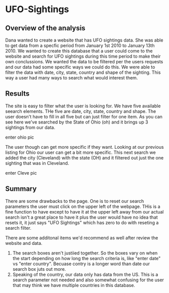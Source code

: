 # UFO-Sightings

## Overview of the analysis

Dana wanted to create a website that has UFO sightings data.  She was able to get data from a specfic period from
January 1st 2010 to January 13th 2010.  We wanted to create this database that a user could come to the website
and search for UFO sightings during this time period to make their own conclussions.  We wanted the data to be
filtered per the users requests and our data had some specific ways we could do this.  We were able to filter 
the data with date, city, state, country and shape of the sighting.  This way a user had many ways to search 
what would interest them.

## Results

The site is easy to filter what the user is looking for.  We have five available seearch elements.  THe five
are date, city, state, country and shape.  The user doesn't have to fill in all five but can just filter for
one item.  As you can see here we've searched by the State of Ohio (oh) and it brings up 3 sightings from
our data.  

enter ohio pic

The user though can get more specific if they want.  Looking at our previous listing for Ohio our user
can get a bit more specific.  This next search we added the city (Cleveland) with the state (OH) and it
filtered out just the one sighting that was in Cleveland.  

enter Cleve pic

## Summary


There are some drawbacks to the page.  One is to reset our search parameters the user must click on the upper
left of the webpage.  THis is a fine function to have except to have it at the upper left away from our 
actual search isn't a great place to have it plus the user would have no idea that resets it, it just says
"UFO Sightings" which has zero to do with reseting a search filter.

There are some additonal items we'd recommend as well after review the website and data.

1. The search boxes aren't justiied together.  So the boxes vary on when the start depending on how long
the search criteria is, like "enter date" vs "enter country".  Becuase contry is a longer word than date
our search box juts out more.  
2. Speaking of the country, our data only has data from the US.  This is a search parameter not needed and
also somewhat confusing for the user that may think we have multiple countries in this database.  


